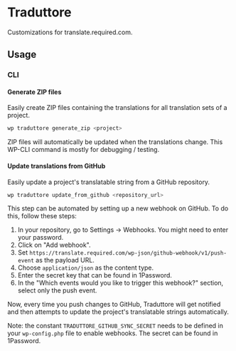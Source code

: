 # Traduttore

Customizations for translate.required.com.

## Usage

### CLI

#### Generate ZIP files

Easily create ZIP files containing the translations for all translation sets of a project.

```bash
wp traduttore generate_zip <project>
```

ZIP files will automatically be updated when the translations change. This WP-CLI command is mostly for debugging / testing.

#### Update translations from GitHub

Easily update a project's translatable string from a GitHub repository.

```bash
wp traduttore update_from_github <repository_url>
```

This step can be automated by setting up a new webhook on GitHub. To do this, follow these steps:

1. In your repository, go to Settings -> Webhooks. You might need to enter your password.
2. Click on "Add webhook".
3. Set `https://translate.required.com/wp-json/github-webhook/v1/push-event` as the payload URL.
4. Choose `application/json` as the content type.
5. Enter the secret key that can be found in 1Password.
6. In the "Which events would you like to trigger this webhook?" section, select only the push event.

Now, every time you push changes to GitHub, Traduttore will get notified and then attempts to update the project's translatable strings automatically.

Note: the constant `TRADUTTORE_GITHUB_SYNC_SECRET` needs to be defined in your `wp-config.php` file to enable webhooks. The secret can be found in 1Password.
